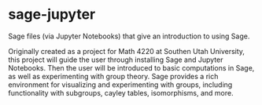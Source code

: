 # sage-jupyter
Sage files (via Jupyter Notebooks) that give an introduction to using Sage.

Originally created as a project for Math 4220 at Southen Utah University, this project will guide the user through installing Sage and Jupyter Notebooks.  Then the user will be introduced to basic computations in Sage, as well as experimenting with group theory.  Sage provides a rich environment for visualizing and experimenting with groups, including functionality with subgroups, cayley tables, isomorphisms, and more.  
